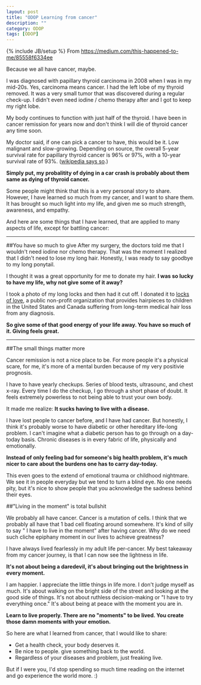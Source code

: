 ```yaml
---
layout: post
title: "ODOP Learning from cancer"
description: ""
category: ODOP
tags: [ODOP]
---
```

{% include JB/setup %}
From <https://medium.com/this-happened-to-me/85558f6334ee>

Because we all have cancer, maybe.

I was diagnosed with papillary thyroid carcinoma in 2008 when I was in my mid-20s. Yes, carcinoma means cancer. I had the left lobe of my thyroid removed. It was a very small tumor that was discovered during a regular check-up. I didn't even need iodine / chemo therapy after and I got to keep my right lobe.

My body continues to function with just half of the thyroid. I have been in cancer remission for years now and don't think I will die of thyroid cancer any time soon.

My doctor said, if one can pick a cancer to have, this would be it. Low malignant and slow-growing. Depending on source, the overall 5-year survival rate for papillary thyroid cancer is 96% or 97%, with a 10-year survival rate of 93%. ([wikipedia says so](http://en.wikipedia.org/wiki/Papillary_thyroid_cancer).)

**Simply put, my probalitity of dying in a car crash is probably about them same as dying of thyroid cancer.**

Some people might think that this is a very personal story to share. However, I have learned so much from my cancer, and I want to share them. It has brought so much light into my life, and given me so much strength, awareness, and empathy.

And here are some things that I have learned, that are applied to many aspects of life, except for battling cancer:

-----

##You have so much to give 
After my surgery, the doctors told me that I wouldn't need iodine nor chemo therapy. That was the moment I realized that I didn't need to lose my long hair. Honestly, I was ready to say goodbye to my long ponytail.

I thought it was a great opportunity for me to donate my hair. **I was so lucky to have my life, why not give some of it away?**

I took a photo of my long locks and then had it cut off. I donated it to [locks of love](http://www.locksoflove.org/), a public non-profit organization that provides hairpieces to children in the United States and Canada suffering from long-term medical hair loss from any diagnosis.

**So give some of that good energy of your life away. You have so much of it. Giving feels great.**

-----

##The small things matter more 

Cancer remission is not a nice place to be. For more people it's a physical scare, for me, it's more of a mental burden because of my very positivie prognosis.

I have to have yearly checkups. Series of blood tests, ultrasounc, and chest x-ray. Every time I do the checkup, I go through a short phase of doubt. It feels extremely powerless to not being able to trust your own body. 

It made me realize: **It sucks having to live with a disease.**

I have lost people to cancer before, and I have had cancer. But honestly, I think it's probably worse to have diabetic or other hereditary life-long problem. I can't imagine what a diabetic person has to go through on a day-today basis. Chronic diseases is in every fabric of life, physically and emotionally.

**Instead of only feeling bad for someone's big health problem, it's much nicer to care about the burdens one has to carry day-today.**

This even goes to the extend of emotional trauma or childhood nightmare. We see it in people everyday but we tend to turn a blind eye. No one needs pity, but it's nice to show people that you acknowledge the sadness behind their eyes.

##"Living in the moment" is total bullshit

We probably all have cancer. Cancer is a mutation of cells. I think that we probably all have that 1 bad cell floating around somewhere. It's kind of silly to say " I have to live in the moment" after having cancer. Why do we need such cliche epiphany moment in our lives to achieve greatness?

I have always lived fearlessly in my adult life per-cancer. My best takeaway from my cancer journey, is that I can now see the lightness in life. 

**It's not about being a daredevil, it's about bringing out the brightness in every moment.**

I am happier. I appreciate the little things in life more. I don't judge myself as much. It's about walking on the bright side of the street and looking at the good side of things. It's not about ruthless decision-making or "I have to try everything once." It's about being at peace with the moment you are in.

**Learn to live properly. There are no "moments" to be lived. You create those damn moments with your emotion.**

So here are what I learned from cancer, that I would like to share: 

+ Get a health check, your body deserves it.
+ Be nice to people. give something back to the world.
+ Regardless of your diseases and problem, just freaking live.

But if I were you, I'd stop spending so much time reading on the internet and go experience the world more. :)

